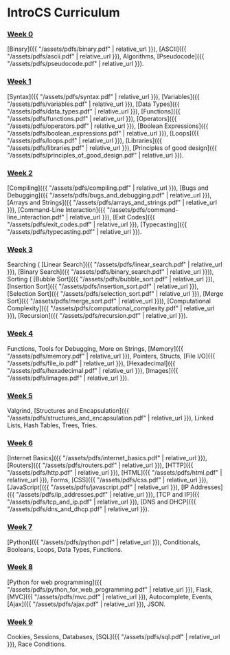 # IntroCS Curriculum

### [Week 0](0)

[Binary]({{ "/assets/pdfs/binary.pdf" | relative_url }}), 
[ASCII]({{ "/assets/pdfs/ascii.pdf" | relative_url }}), 
Algorithms, 
[Pseudocode]({{ "/assets/pdfs/pseudocode.pdf" | relative_url }}).

### [Week 1](1)

[Syntax]({{ "/assets/pdfs/syntax.pdf" | relative_url }}), 
[Variables]({{ "/assets/pdfs/variables.pdf" | relative_url }}), 
[Data Types]({{ "/assets/pdfs/data_types.pdf" | relative_url }}), 
[Functions]({{ "/assets/pdfs/functions.pdf" | relative_url }}), 
[Operators]({{ "/assets/pdfs/operators.pdf" | relative_url }}), 
[Boolean Expressions]({{ "/assets/pdfs/boolean_expressions.pdf" | relative_url }}), 
[Loops]({{ "/assets/pdfs/loops.pdf" | relative_url }}), 
[Libraries]({{ "/assets/pdfs/libraries.pdf" | relative_url }}), 
[Principles of good design]({{ "/assets/pdfs/principles_of_good_design.pdf" | relative_url }}).

### [Week 2](2)

[Compiling]({{ "/assets/pdfs/compiling.pdf" | relative_url }}), 
[Bugs and Debugging]({{ "/assets/pdfs/bugs_and_debugging.pdf" | relative_url }}), 
[Arrays and Strings]({{ "/assets/pdfs/arrays_and_strings.pdf" | relative_url }}), 
[Command-Line Interaction]({{ "/assets/pdfs/command-line_interaction.pdf" | relative_url }}), 
[Exit Codes]({{ "/assets/pdfs/exit_codes.pdf" | relative_url }}), 
[Typecasting]({{ "/assets/pdfs/typecasting.pdf" | relative_url }}).

### [Week 3](3)

Searching (
[Linear Search]({{ "/assets/pdfs/linear_search.pdf" | relative_url }}), 
[Binary Search]({{ "/assets/pdfs/binary_search.pdf" | relative_url }})), 
Sorting (
[Bubble Sort]({{ "/assets/pdfs/bubble_sort.pdf" | relative_url }}), 
[Insertion Sort]({{ "/assets/pdfs/insertion_sort.pdf" | relative_url }}), 
[Selection Sort]({{ "/assets/pdfs/selection_sort.pdf" | relative_url }}), 
[Merge Sort]({{ "/assets/pdfs/merge_sort.pdf" | relative_url }})), 
[Computational Complexity]({{ "/assets/pdfs/computational_complexity.pdf" | relative_url }}), 
[Recursion]({{ "/assets/pdfs/recursion.pdf" | relative_url }}).

### [Week 4](4)

Functions, 
Tools for Debugging, 
More on Strings, 
[Memory]({{ "/assets/pdfs/memory.pdf" | relative_url }}), 
Pointers, 
Structs, 
[File I/O]({{ "/assets/pdfs/file_io.pdf" | relative_url }}), 
[Hexadecimal]({{ "/assets/pdfs/hexadecimal.pdf" | relative_url }}), 
[Images]({{ "/assets/pdfs/images.pdf" | relative_url }}).

### [Week 5](5)

Valgrind, 
[Structures and Encapsulation]({{ "/assets/pdfs/structures_and_encapsulation.pdf" | relative_url }}), 
Linked Lists, 
Hash Tables, 
Trees, 
Tries.

### [Week 6](6)

[Internet Basics]({{ "/assets/pdfs/internet_basics.pdf" | relative_url }}), 
[Routers]({{ "/assets/pdfs/routers.pdf" | relative_url }}), 
[HTTP]({{ "/assets/pdfs/http.pdf" | relative_url }}), 
[HTML]({{ "/assets/pdfs/html.pdf" | relative_url }}), 
Forms, 
[CSS]({{ "/assets/pdfs/css.pdf" | relative_url }}), 
[JavaScript]({{ "/assets/pdfs/javascript.pdf" | relative_url }}), 
[IP Addresses]({{ "/assets/pdfs/ip_addresses.pdf" | relative_url }}), 
[TCP and IP]({{ "/assets/pdfs/tcp_and_ip.pdf" | relative_url }}), 
[DNS and DHCP]({{ "/assets/pdfs/dns_and_dhcp.pdf" | relative_url }}).

### [Week 7](7)

[Python]({{ "/assets/pdfs/python.pdf" | relative_url }}), 
Conditionals, 
Booleans, 
Loops, 
Data Types, 
Functions.


### [Week 8](8)

[Python for web programming]({{ "/assets/pdfs/python_for_web_programming.pdf" | relative_url }}), 
Flask, 
[MVC]({{ "/assets/pdfs/mvc.pdf" | relative_url }}), 
Autocomplete, 
Events, 
[Ajax]({{ "/assets/pdfs/ajax.pdf" | relative_url }}), 
JSON.

### [Week 9](9)

Cookies, 
Sessions, 
Databases, 
[SQL]({{ "/assets/pdfs/sql.pdf" | relative_url }}), 
Race Conditions.

<!--
### [Understanding Technology](understanding_technology)

Hardware. The Internet. Multimedia. Security.

### [Data Science](data_science)

Collecting Data. Analyzing Data.

### [Impact of Computing](impact_of_computing)

The Development Process. Scaling. Models. Simulations. The Digital Divide. Ethics and Legalities of Computing.
-->